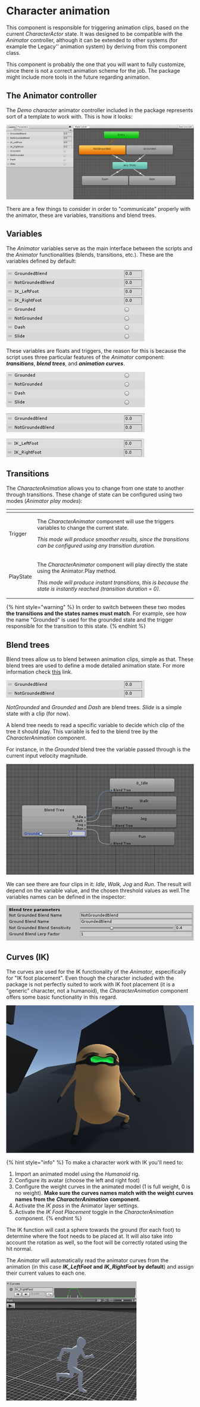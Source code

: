 # Character animation

This component is responsible for triggering animation clips, based on the current _CharacterActor_ state. It was designed to be compatible with the _Animator_ controller, although it can be extended to other systems \(for example the Legacy'' animation system\) by deriving from this component class.

This component is probably the one that you will want to fully customize, since there is not a correct animation scheme for the job. The package might include more tools in the future regarding animation.

## The Animator controller

The _Demo character_ animator controller included in the package represents sort of a template to work with. This is how it looks:

![](../../.gitbook/assets/imagen%20%2835%29%20%281%29.png)

There are a few things to consider in order to "communicate" properly with the animator, these are variables, transitions and blend trees.

## Variables

The _Animator_ variables serve as the main interface between the scripts and the _Animator_ functionalities \(blends, transitions, etc.\). These are the variables defined by default:

![](../../.gitbook/assets/imagen%20%2814%29.png)

These variables are floats and triggers, the reason for this is because the script uses three particular features of the _Animator_ component: _**transitions**_, _**blend trees**_, and _**animation curves**_.

![Triggers variables.](../../.gitbook/assets/imagen%20%2810%29.png)

![Blend trees variables.](../../.gitbook/assets/imagen%20%2831%29.png)

![Curves variables.](../../.gitbook/assets/imagen%20%2818%29.png)

## Transitions

The _CharacterAnimation_ allows you to change from one state to another through transitions. These change of state can be configured using two modes \(_Animator play modes_\):

<table>
  <thead>
    <tr>
      <th style="text-align:left"></th>
      <th style="text-align:left"></th>
    </tr>
  </thead>
  <tbody>
    <tr>
      <td style="text-align:left">Trigger</td>
      <td style="text-align:left">
        <p>The <em>CharacterAnimator</em> component will use the triggers variables
          to change the current state.</p>
        <p></p>
        <p><em>This mode will produce smoother results, since the transitions can be configured using any transition duration.</em>
        </p>
      </td>
    </tr>
    <tr>
      <td style="text-align:left">PlayState</td>
      <td style="text-align:left">
        <p>The <em>CharacterAnimator</em> component will play directly the state using
          the Animator.Play method.</p>
        <p></p>
        <p><em>This mode will produce instant transitions, this is because the state is instantly reached (transition duration = 0).</em>
        </p>
      </td>
    </tr>
  </tbody>
</table>

{% hint style="warning" %}
In order to switch between these two modes **the transitions and the states names must match**. For example, see how the name "Grounded" is used for the grounded state and the trigger responsible for the transition to this state.
{% endhint %}

## Blend trees

Blend trees allow us to blend between animation clips, simple as that. These blend trees are used to define a mode detailed animation state. For more information check [this](https://docs.unity3d.com/Manual/class-BlendTree.html) link.

![](../../.gitbook/assets/imagen%20%2838%29%20%281%29.png)

_NotGrounded_ and _Grounded_ and _Dash_ are blend trees. _Slide_ is a simple state with a clip \(for now\).

A blend tree needs to read a specific variable to decide which clip of the tree it should play. This variable is fed to the blend tree by the _CharacterAnimation_ component. 

For instance, in the _Grounded_ blend tree the variable passed through is the current input velocity magnitude. 

![](../../.gitbook/assets/animator-blend.gif)

We can see there are four clips in it: _Idle_, _Walk, Jog_ and _Run_. The result will depend on the variable value, and the chosen threshold values as well.The variables names can be defined in the inspector:

![](../../.gitbook/assets/imagen%20%2817%29.png)

## Curves \(IK\)

The curves are used for the IK functionality of the _Animator_, especifically for "IK foot placement". Even though the character included with the package is not perfectly suited to work with IK foot placement \(it is a "generic" character, not a humanoid\), the _CharacterAnimation_ component offers some basic functionality in this regard.

![IK foot placement in action.](../../.gitbook/assets/ik.png)

{% hint style="info" %}
To make a character work with IK you'll need to:

1. Import an animated model using the _Humanoid_ rig.
2. Configure its avatar \(choose the left and right foot\)
3. Configure the weight curves in the animated model \(1 is full weight, 0 is no weight\). **Make sure the curves names match with the weight curves names from the** _**CharacterAnimation**_ **component**.
4. Activate the _IK pass_ in the Animator layer settings.
5. Activate the _IK Foot Placement_ toggle in the _CharacterAnimation_ component.
{% endhint %}

The IK function will cast a sphere towards the ground \(for each foot\) to determine where the foot needs to be placed at. It will also take into account the rotation as well, so the foot will be correctly rotated using the hit normal.

The _Animator_ will automatically read the animator curves from the animation \(in this case _**IK\_LeftFoot**_ **and** _**IK\_RightFoot**_ **by default**\) and assign their current values to each one.

![](../../.gitbook/assets/animation-ik-curve.gif)

